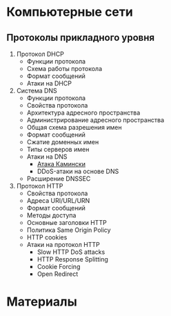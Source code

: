 # Компьютерные сети

## Протоколы прикладного уровня

1. Протокол DHCP
   * Функции протокола
   * Схема работы протокола
   * Формат сообщений
   * Атаки на DHCP
2. Система DNS
   * Функции протокола
   * Свойства протокола
   * Архитектура адресного пространства
   * Администрирование адресного пространства
   * Общая схема разрешения имен
   * Формат сообщений
   * Сжатие доменных имен
   * Типы серверов имен
   * Атаки на DNS
     * [Атака Камински](http://spectrum.ieee.org/images/oct08/images/phish03.pdf) 
     * DDoS-атаки на основе DNS
   * Расширение DNSSEC
3. Протокол HTTP
   * Свойства протокола
   * Адреса URI/URL/URN
   * Формат сообщений
   * Методы доступа
   * Основные заголовки HTTP
   * Политика Same Origin Policy
   * HTTP cookies
   * Атаки на протокол HTTP
     * Slow HTTP DoS attacks
     * HTTP Response Splitting
     * Cookie Forcing
     * Open Redirect

# Материалы
